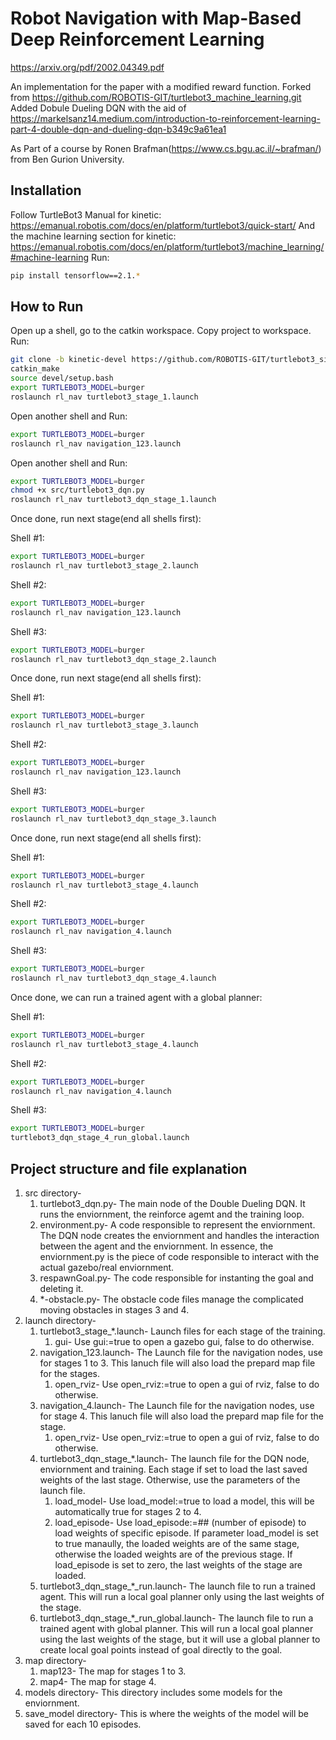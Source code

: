 # Robot Navigation with Map-Based Deep Reinforcement Learning
https://arxiv.org/pdf/2002.04349.pdf

An implementation for the paper with a modified reward function.
Forked from 
https://github.com/ROBOTIS-GIT/turtlebot3_machine_learning.git
Added Dobule Dueling DQN with the aid of 
https://markelsanz14.medium.com/introduction-to-reinforcement-learning-part-4-double-dqn-and-dueling-dqn-b349c9a61ea1



As Part of a course by Ronen Brafman(https://www.cs.bgu.ac.il/~brafman/) from Ben Gurion University.

## Installation

Follow TurtleBot3 Manual for kinetic:
https://emanual.robotis.com/docs/en/platform/turtlebot3/quick-start/
And the machine learning section for kinetic:
https://emanual.robotis.com/docs/en/platform/turtlebot3/machine_learning/#machine-learning
Run:
```sh
pip install tensorflow==2.1.*
```
## How to Run 
Open up a shell, go to the catkin workspace. Copy project to workspace. Run:
```sh
git clone -b kinetic-devel https://github.com/ROBOTIS-GIT/turtlebot3_simulations.git
catkin_make
source devel/setup.bash
export TURTLEBOT3_MODEL=burger
roslaunch rl_nav turtlebot3_stage_1.launch
```
Open another shell and Run:
```sh
export TURTLEBOT3_MODEL=burger
roslaunch rl_nav navigation_123.launch
```
Open another shell and Run:
```sh
export TURTLEBOT3_MODEL=burger
chmod +x src/turtlebot3_dqn.py
roslaunch rl_nav turtlebot3_dqn_stage_1.launch
```
Once done, run next stage(end all shells first):

Shell #1:
```sh
export TURTLEBOT3_MODEL=burger
roslaunch rl_nav turtlebot3_stage_2.launch
```
Shell #2:
```sh
export TURTLEBOT3_MODEL=burger
roslaunch rl_nav navigation_123.launch
```
Shell #3:
```sh
export TURTLEBOT3_MODEL=burger
roslaunch rl_nav turtlebot3_dqn_stage_2.launch
```

Once done, run next stage(end all shells first):

Shell #1:
```sh
export TURTLEBOT3_MODEL=burger
roslaunch rl_nav turtlebot3_stage_3.launch
```
Shell #2:
```sh
export TURTLEBOT3_MODEL=burger
roslaunch rl_nav navigation_123.launch
```
Shell #3:
```sh
export TURTLEBOT3_MODEL=burger
roslaunch rl_nav turtlebot3_dqn_stage_3.launch
```

Once done, run next stage(end all shells first):

Shell #1:
```sh
export TURTLEBOT3_MODEL=burger
roslaunch rl_nav turtlebot3_stage_4.launch
```
Shell #2:
```sh
export TURTLEBOT3_MODEL=burger
roslaunch rl_nav navigation_4.launch
```
Shell #3:
```sh
export TURTLEBOT3_MODEL=burger
roslaunch rl_nav turtlebot3_dqn_stage_4.launch
```

Once done, we can run a trained agent with a global planner:

Shell #1:
```sh
export TURTLEBOT3_MODEL=burger
roslaunch rl_nav turtlebot3_stage_4.launch
```
Shell #2:
```sh
export TURTLEBOT3_MODEL=burger
roslaunch rl_nav navigation_4.launch
```
Shell #3:
```sh
export TURTLEBOT3_MODEL=burger
turtlebot3_dqn_stage_4_run_global.launch
```

## Project structure and file explanation

1. src directory-
    1. turtlebot3_dqn.py- The main node of the Double Dueling DQN. It runs the enviornment, the reinforce agemt and the training loop.
    2. environment.py- A code responsible to represent the enviornment. The DQN node creates the enviornment and handles the interaction between the agent and the enviornment. In essence, the enviornment.py is the piece of code responsible to interact with the actual gazebo/real enviornment.
    3. respawnGoal.py- The code responsible for instanting the goal and deleting it.
    4. *-obstacle.py- The obstacle code files manage the complicated moving obstacles in stages 3 and 4.
2. launch directory-
    1. turtlebot3_stage_*.launch- Launch files for each stage of the training. 
        1. gui- Use gui:=true to open a gazebo gui, false to do otherwise.
    2. navigation_123.launch- The Launch file for the navigation nodes, use for stages 1 to 3. This lanuch file will also load the prepard map file for the stages.
        1. open_rviz- Use open_rviz:=true to open a gui of rviz, false to do otherwise.
    3. navigation_4.launch- The Launch file for the navigation nodes, use for stage 4. This lanuch file will also load the prepard map file for the stage.
        1. open_rviz- Use open_rviz:=true to open a gui of rviz, false to do otherwise.
    4. turtlebot3_dqn_stage_*.launch- The launch file for the DQN node, enviornment and training. Each stage if set to load the last saved weights of the last stage. Otherwise, use the parameters of the launch file.
        1. load_model- Use load_model:=true to load a model, this will be automatically true for stages 2 to 4.
        2. load_episode- Use load_episode:=## (number of episode) to load weights of specific episode. If parameter load_model is set to true manaully, the loaded weights are of the same stage, otherwise the loaded weights are of the previous stage. If load_episode is set to zero, the last weights of the stage are loaded.
    5. turtlebot3_dqn_stage_*_run.launch- The launch file to run a trained agent. This will run a local goal planner only using the last weights of the stage.
    6. turtlebot3_dqn_stage_*_run_global.launch- The launch file to run a trained agent with global planner. This will run a local goal planner using the last weights of the stage, but it will use a global planner to create local goal points instead of goal directly to the goal.
3. map directory-
    1. map123- The map for stages 1 to 3.
    2. map4- The map for stage 4.
4. models directory- This directory includes some models for the enviornment.
5. save_model directory- This is where the weights of the model will be saved for each 10 episodes.
